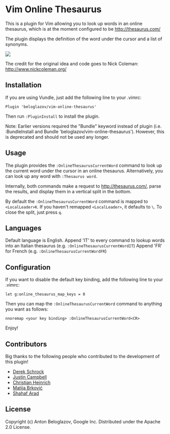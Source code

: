 # Vim Online Thesaurus

This is a plugin for Vim allowing you to look up words in an online thesaurus,
which is at the moment configured to be http://thesaurus.com/

The plugin displays the definition of the word under the cursor and a list of
synonyms.

![](https://github.com/beloglazov/vim-online-thesaurus/raw/master/screenshot.png)

The credit for the original idea and code goes to Nick Coleman:
http://www.nickcoleman.org/


## Installation

If you are using Vundle, just add the following line to your .vimrc:

```
Plugin 'beloglazov/vim-online-thesaurus'
```

Then run `:PluginInstall` to install the plugin.

Note: Earlier versions required the "Bundle" keyword instead of plugin (i.e. :BundleInstall
and Bundle 'beloglazov/vim-online-thesaurus'). However,
this is deprecated and should not be used any longer.


## Usage

The plugin provides the `:OnlineThesaurusCurrentWord` command to look up the
current word under the cursor in an online thesaurus. Alternatively, you can
look up any word with `:Thesaurus word`.

Internally, both commands make a request to http://thesaurus.com/, parse the
results, and display them in a vertical split in the bottom.

By default the `:OnlineThesaurusCurrentWord` command is mapped to
`<LocalLeader>K`.  If you haven't remapped `<LocalLeader>`, it defaults to `\`.
To close the split, just press `q`.

## Languages

Default language is English.
Append 'IT' to every command to lookup words into an Italian thesaurus (e.g. `:OnlineThesaurusCurrentWordIT`)
Append 'FR' for French (e.g. `:OnlineThesaurusCurrentWordFR`)

## Configuration

If you want to disable the default key binding, add the following line to your
.vimrc:

```
let g:online_thesaurus_map_keys = 0
```

Then you can map the `:OnlineThesaurusCurrentWord` command to anything you want
as follows:

```
nnoremap <your key binding> :OnlineThesaurusCurrentWord<CR>
```

Enjoy!


## Contributors

Big thanks to the following people who contributed to the development of this
plugin!

  - [Derek Schrock](https://github.com/derekschrock)
  - [Justin Campbell](https://github.com/justincampbell)
  - [Christian Heinrich](https://github.com/Shurakai)
  - [Matija Brković](https://github.com/blablatros)
  - [Shahaf Arad](https://github.com/av3r4ge)


## License

Copyright (c) Anton Beloglazov, Google Inc. Distributed under the Apache 2.0
License.
